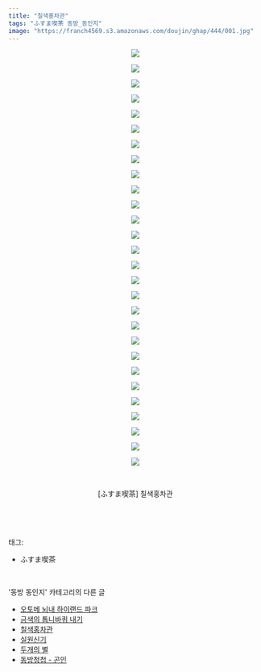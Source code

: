 ```yaml
---
title: "칠색홍차관"
tags: "ふすま喫茶 동방_동인지"
image: "https://franch4569.s3.amazonaws.com/doujin/ghap/444/001.jpg"
---
```

<div class="article">
<p style="text-align: center; clear: none; float: none;"><img src="{{ site.imgserver2 }}/ghap/444/001.jpg"/></p>
<p style="text-align: center; clear: none; float: none;"><img src="{{ site.imgserver2 }}/ghap/444/002.jpg"/></p>
<p style="text-align: center; clear: none; float: none;"><img src="{{ site.imgserver2 }}/ghap/444/003.jpg"/></p>
<p style="text-align: center; clear: none; float: none;"><img src="{{ site.imgserver2 }}/ghap/444/004.jpg"/></p>
<p style="text-align: center; clear: none; float: none;"><img src="{{ site.imgserver2 }}/ghap/444/005.jpg"/></p>
<p style="text-align: center; clear: none; float: none;"><img src="{{ site.imgserver2 }}/ghap/444/006.jpg"/></p>
<p style="text-align: center; clear: none; float: none;"><img src="{{ site.imgserver2 }}/ghap/444/007.jpg"/></p>
<p style="text-align: center; clear: none; float: none;"><img src="{{ site.imgserver2 }}/ghap/444/008.jpg"/></p>
<p style="text-align: center; clear: none; float: none;"><img src="{{ site.imgserver2 }}/ghap/444/009.jpg"/></p>
<p style="text-align: center; clear: none; float: none;"><img src="{{ site.imgserver2 }}/ghap/444/010.jpg"/></p>
<p style="text-align: center; clear: none; float: none;"><img src="{{ site.imgserver2 }}/ghap/444/011.jpg"/></p>
<p style="text-align: center; clear: none; float: none;"><img src="{{ site.imgserver2 }}/ghap/444/012.jpg"/></p>
<p style="text-align: center; clear: none; float: none;"><img src="{{ site.imgserver2 }}/ghap/444/013.jpg"/></p>
<p style="text-align: center; clear: none; float: none;"><img src="{{ site.imgserver2 }}/ghap/444/014.jpg"/></p>
<p style="text-align: center; clear: none; float: none;"><img src="{{ site.imgserver2 }}/ghap/444/015.jpg"/></p>
<p style="text-align: center; clear: none; float: none;"><img src="{{ site.imgserver2 }}/ghap/444/016.jpg"/></p>
<p style="text-align: center; clear: none; float: none;"><img src="{{ site.imgserver2 }}/ghap/444/017.jpg"/></p>
<p style="text-align: center; clear: none; float: none;"><img src="{{ site.imgserver2 }}/ghap/444/018.jpg"/></p>
<p style="text-align: center; clear: none; float: none;"><img src="{{ site.imgserver2 }}/ghap/444/019.jpg"/></p>
<p style="text-align: center; clear: none; float: none;"><img src="{{ site.imgserver2 }}/ghap/444/020.jpg"/></p>
<p style="text-align: center; clear: none; float: none;"><img src="{{ site.imgserver2 }}/ghap/444/021.jpg"/></p>
<p style="text-align: center; clear: none; float: none;"><img src="{{ site.imgserver2 }}/ghap/444/022.jpg"/></p>
<p style="text-align: center; clear: none; float: none;"><img src="{{ site.imgserver2 }}/ghap/444/023.jpg"/></p>
<p style="text-align: center; clear: none; float: none;"><img src="{{ site.imgserver2 }}/ghap/444/024.jpg"/></p>
<p style="text-align: center; clear: none; float: none;"><img src="{{ site.imgserver2 }}/ghap/444/025.jpg"/></p>
<p style="text-align: center; clear: none; float: none;"><img src="{{ site.imgserver2 }}/ghap/444/026.jpg"/></p>
<p style="text-align: center; clear: none; float: none;"><img src="{{ site.imgserver2 }}/ghap/444/027.jpg"/></p>
<p style="text-align: center; clear: none; float: none;"><img src="{{ site.imgserver2 }}/ghap/444/028.jpg"/></p>
<p style="text-align: center; clear: none; float: none;"><br/></p>
<p style="text-align: center; clear: none; float: none;">[ふすま喫茶] 칠색홍차관</p>
<p><br/></p>
</div><br/>
<div class="tagTrail">
<p>태그: </p>
<ul>
<li>ふすま喫茶</li>
</ul>
</div><br/>
<div class="another">
<p>'동방 동인지' 카테고리의 다른 글</p>
<ul>
<li><a href="/ghap_447">오토메 뇌내 하이랜드 파크</a></li>
<li><a href="/ghap_446">금색의 톱니바퀴 내기</a></li>
<li><a href="/ghap_444">칠색홍차관</a></li>
<li><a href="/ghap_443">실원신기</a></li>
<li><a href="/ghap_442">두개의 별</a></li>
<li><a href="/ghap_441">동방청첩 - 곤인</a></li>
</ul>
</div><br/>
<div class="cb_module cb_fluid">
<div class="cb_wrt cb_profile">
</div><!-- commentList close -->
</div><br/>
